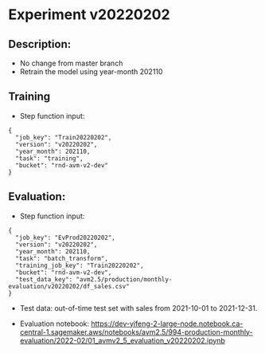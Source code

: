 # Experiment v20220202

## Description:
* No change from master branch
* Retrain the model using year-month 202110

## Training
* Step function input:
```
{
  "job_key": "Train20220202",
  "version": "v20220202",
  "year_month": 202110,
  "task": "training",
  "bucket": "rnd-avm-v2-dev"
}
```

## Evaluation:
* Step function input:
```
{
  "job_key": "EvProd20220202",
  "version": "v20220202",
  "year_month": 202110,
  "task": "batch_transform",
  "training_job_key": "Train20220202",
  "bucket": "rnd-avm-v2-dev",
  "test_data_key": "avm2.5/production/monthly-evaluation/v20220202/df_sales.csv"
}
```

* Test data: out-of-time test set with sales from 2021-10-01 to 2021-12-31.

* Evaluation notebook: https://dev-yifeng-2-large-node.notebook.ca-central-1.sagemaker.aws/notebooks/avm2.5/994-production-monthly-evaluation/2022-02/01_avmv2_5_evaluation_v20220202.ipynb






